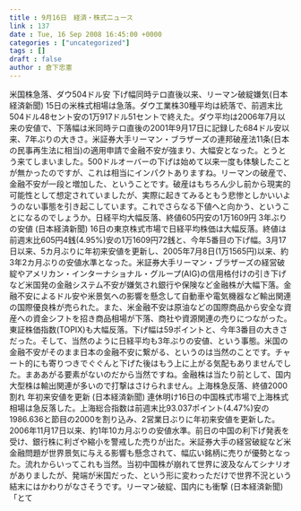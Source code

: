 ```yaml
---
title : 9月16日　経済・株式ニュース
link : 137
date : Tue, 16 Sep 2008 16:45:00 +0000
categories : ["uncategorized"]
tags : []
draft : false
author : 倉下忠憲
---
```


米国株急落、ダウ504ドル安 下げ幅同時テロ直後以来、リーマン破綻嫌気(日本経済新聞) 15日の米株式相場は急落。ダウ工業株30種平均は続落で、前週末比504ドル48セント安の1万917ドル51セントで終えた。ダウ平均は2006年7月以来の安値で、下落幅は米同時テロ直後の2001年9月17日に記録した684ドル安以来、7年ぶりの大きさ。米証券大手リーマン・ブラザーズの連邦破産法11条(日本の民事再生法に相当)の適用申請で金融不安が強まり、大幅安となった。とうとう来てしまいました。500ドルオーバーの下げは始めて以来一度も体験したことが無かったのですが、これは相当にインパクトありますね。リーマンの破産で、金融不安が一段と増加した、ということです。破産はもちろん少し前から現実的可能性として想定されていましたが、実際に起きてみるともう悲惨としかいいようのない事態を引き起こしています。これでさらなる下値へと向かう、ということになるのでしょうか。日経平均大幅反落、終値605円安の1万1609円 3年ぶりの安値 (日本経済新聞) 16日の東京株式市場で日経平均株価は大幅反落。終値は前週末比605円4銭(4.95%)安の1万1609円72銭と、今年5番目の下げ幅。3月17日以来、5カ月ぶりに年初来安値を更新し、2005年7月8日(1万1565円)以来、約3年2カ月ぶりの安値水準となった。米証券大手リーマン・ブラザーズの経営破綻やアメリカン・インターナショナル・グループ(AIG)の信用格付けの引き下げなど米国発の金融システム不安が嫌気され銀行や保険など金融株が大幅下落。金融不安によるドル安や米景気への影響を懸念して自動車や電気機器など輸出関連の国際優良株が売られた。また、米金融不安は原油などの国際商品から安全な資産への資金シフトを招き商品相場が下落、商社や資源関連の売りにつながった。東証株価指数(TOPIX)も大幅反落。下げ幅は59ポイントと、今年3番目の大きさだった。そして、当然のように日経平均も3年ぶりの安値、という事態。米国の金融不安がそのまま日本の金融不安に繋がる、というのは当然のことです。チャート的にも寄りつきでぐぐんと下げた後はもう上に上がる気配もありませんでした。まああがる要素がないのだから当然ですね。金融株は当たり前として、国内大型株は輸出関連が多いので打撃はさけられません。上海株急反落、終値2000割れ 年初来安値を更新 (日本経済新聞) 連休明け16日の中国株式市場で上海株式相場は急反落した。上海総合指数は前週末比93.037ポイント(4.47%)安の1986.636と節目の2000を割り込み、2営業日ぶりに年初来安値を更新した。2006年11月17日以来、約1年10カ月ぶりの安値水準。前日の中国の利下げ発表を受け、銀行株に利ざや縮小を警戒した売りが出た。米証券大手の経営破綻など米金融問題が世界景気に与える影響も懸念されて、幅広い銘柄に売りが優勢となった。流れからいってこれも当然。当初中国株が崩れて世界に波及なんてシナリオがありましたが、発端が米国だった、という形に変わっただけで世界不況という結末にはかわりがなさそうです。リーマン破綻、国内にも衝撃 (日本経済新聞) 「とて
